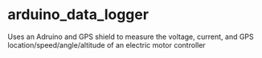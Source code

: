 # arduino_data_logger
Uses an Adruino and GPS shield to measure the voltage, current, and GPS location/speed/angle/altitude of an electric motor controller

